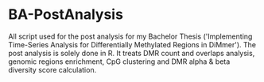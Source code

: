 # BA-PostAnalysis
All script used for the post analysis for my Bachelor Thesis ('Implementing Time-Series Analysis for Differentially Methylated Regions in DiMmer'). The post analysis is solely done in R. It treats DMR count and overlaps analysis, genomic regions enrichment, CpG clustering and DMR alpha &amp; beta diversity score calculation.
